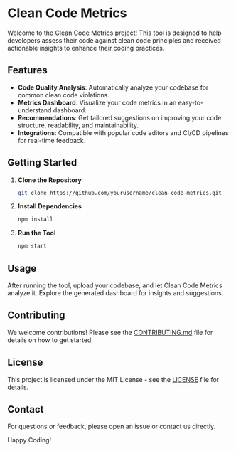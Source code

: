 # Clean Code Metrics

Welcome to the Clean Code Metrics project! This tool is designed to help developers assess their code against clean code principles and received actionable insights to enhance their coding practices.

## Features
- **Code Quality Analysis**: Automatically analyze your codebase for common clean code violations.
- **Metrics Dashboard**: Visualize your code metrics in an easy-to-understand dashboard.
- **Recommendations**: Get tailored suggestions on improving your code structure, readability, and maintainability.
- **Integrations**: Compatible with popular code editors and CI/CD pipelines for real-time feedback.

## Getting Started
1. **Clone the Repository**
   ```bash
   git clone https://github.com/yourusername/clean-code-metrics.git
   ```
2. **Install Dependencies**
   ```bash
   npm install
   ```
3. **Run the Tool**
   ```bash
   npm start
   ```

## Usage
After running the tool, upload your codebase, and let Clean Code Metrics analyze it. Explore the generated dashboard for insights and suggestions.

## Contributing
We welcome contributions! Please see the [CONTRIBUTING.md](CONTRIBUTING.md) file for details on how to get started.

## License
This project is licensed under the MIT License - see the [LICENSE](LICENSE) file for details.

## Contact
For questions or feedback, please open an issue or contact us directly.

Happy Coding!